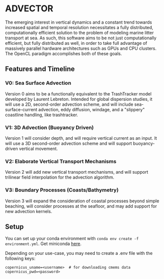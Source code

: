# ADVECTOR
The emerging interest in vertical dynamics and a constant trend towards increased spatial and temporal resolution necessitates a fully distributed, computationally efficient solution to the problem of modeling marine litter transport at sea.  As such, this software aims to be not just computationally efficient, but fully distributed as well, in order to take full advantage of massively parallel hardware architectures such as GPUs and CPU clusters.  The OpenCL paradigm accomplishes both of these goals.

## Features and Timeline
### V0: Sea Surface Advection
Version 0 aims to be a functionally equivalent to the TrashTracker model developed by Laurent Lebreton.  Intended for global dispersion studies, it will use a 2D, second-order advection scheme, and will include sea-surface-current advection, eddy diffusion, windage, and a "slippery" coastline handling, like trashtracker.
### V1: 3D Advection (Buoyancy Driven)
Version 1 will consider depth, and will require vertical current as an input.  It will use a 3D second-order advection scheme and will support buoyancy-driven vertical movement.
### V2: Elaborate Vertical Transport Mechanisms
Version 2 will add new vertical transport mechanisms, and will support trilinear field interpolation for the advection algorithm.
### V3: Boundary Processes (Coasts/Bathymetry)
Version 3 will expand the consideration of coastal processes beyond simple beaching, will consider processes at the seafloor, and may add support for new advection kernels.
## Setup
You can set up your conda environment with `conda env create -f environment.yml`. Get miniconda [here](https://docs.conda.io/en/latest/miniconda.html).

Depending on your use-case, you may need to create a .env file with the following keys:
```
copernicus_uname=<username>  # for downloading cmems data
copernicus_pwd=<password>
```
